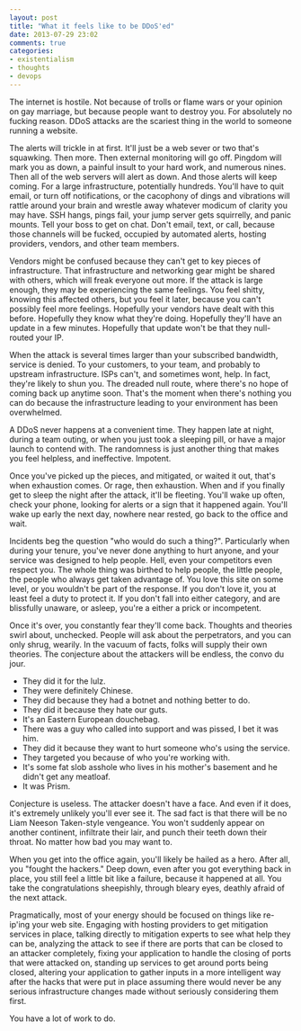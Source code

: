 ```yaml
---
layout: post
title: "What it feels like to be DDoS'ed"
date: 2013-07-29 23:02
comments: true
categories:
- existentialism
- thoughts
- devops
---
```



The internet is hostile. Not because of trolls or flame wars or your opinion on gay marriage, but because people want to destroy you. For absolutely no fucking reason. DDoS attacks are the scariest thing in the world to someone running a website.

The alerts will trickle in at first. It'll just be a web sever or two that's squawking. Then more. Then external monitoring will go off. Pingdom will mark you as down, a painful insult to your hard work, and numerous nines. Then all of the web servers will alert as down. And those alerts will keep coming. For a large infrastructure, potentially hundreds. You'll have to quit email, or turn off notifications, or the cacophony of dings and vibrations will rattle around your brain and wrestle away whatever modicum of clarity you may have. SSH hangs, pings fail, your jump server gets squirrelly, and panic mounts. Tell your boss to get on chat. Don't email, text, or call, because those channels will be fucked, occupied by automated alerts, hosting providers, vendors, and other team members.

<!-- more -->

Vendors might be confused because they can't get to key pieces of infrastructure. That infrastructure and networking gear might be shared with others, which will freak everyone out more. If the attack is large enough, they may be experiencing the same feelings. You feel shitty, knowing this affected others, but you feel it later, because you can't possibly feel more feelings. Hopefully your vendors have dealt with this before. Hopefully they know what they're doing. Hopefully they'll have an update in a few minutes. Hopefully that update won't be that they null-routed your IP.

When the attack is several times larger than your subscribed bandwidth, service is denied. To your customers, to your team, and probably to upstream infrastructure. ISPs can't, and sometimes wont, help. In fact, they're likely to shun you. The dreaded null route, where there's no hope of coming back up anytime soon. That's the moment when there's nothing you can do because the infrastructure leading to your environment has been overwhelmed.



A DDoS never happens at a convenient time. They happen late at night, during a team outing, or when you just took a sleeping pill, or have a major launch to contend with. The randomness is just another thing that makes you feel helpless, and ineffective. Impotent.

Once you've picked up the pieces, and mitigated, or waited it out, that's when exhaustion comes. Or rage, then exhaustion. When and if you finally get to sleep the night after the attack, it'll be fleeting. You'll wake up often, check your phone, looking for alerts or a sign that it happened again. You'll wake up early the next day, nowhere near rested, go back to the office and wait.

Incidents beg the question "who would do such a thing?". Particularly when during your tenure, you've never done anything to hurt anyone, and  your service was designed to help people. Hell, even your competitors even respect you. The whole thing was birthed to help people, the little people, the people who always get taken advantage of. You love this site on some level, or you wouldn't be part of the response. If you don't love it, you at least feel a duty to protect it. If you don't fall into either category, and are blissfully unaware, or asleep, you're a either a prick or incompetent.

Once it's over, you constantly fear they'll come back. Thoughts and theories swirl about, unchecked. People will ask about the perpetrators, and you can only shrug, wearily. In the vacuum of facts, folks will supply their own theories. The conjecture about the attackers will be endless, the convo du jour.

 - They did it for the lulz.
 - They were definitely Chinese.
 - They did because they had a botnet and nothing better to do.
 - They did it because they hate our guts.
 - It's an Eastern European douchebag.
 - There was a guy who called into support and was pissed, I bet it was him.
 - They did it because they want to hurt someone who's using the service.
 - They targeted you because of who you're working with.
 - It's some fat slob asshole who lives in his mother's basement and he didn't get any meatloaf.
 - It was Prism.

Conjecture is useless. The attacker doesn't have a face. And even if it does, it's extremely unlikely you'll ever see it. The sad fact is that there will be no Liam Neeson Taken-style vengeance. You won't suddenly appear on another continent, infiltrate their lair, and punch their teeth down their throat. No matter how bad you may want to.

When you get into the office again, you'll likely be hailed as a hero. After all, you "fought the hackers." Deep down, even after you got everything back in place, you still feel a little bit like a failure, because it happened at all. You take the congratulations sheepishly, through bleary eyes, deathly afraid of the next attack.

Pragmatically, most of your energy should be focused on things like re-ip'ing your web site. Engaging with hosting providers to get mitigation services in place, talking directly to mitigation experts to see what help they can be, analyzing the attack to see if there are ports that can be closed to an attacker completely, fixing your application to handle the closing of ports that were attacked on, standing up services to get around ports being closed, altering your application to gather inputs in a more intelligent way after the hacks that were put in place assuming there would never be any serious infrastructure changes made without seriously considering them first.

You have a lot of work to do.
